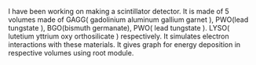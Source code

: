 I have been working on making a scintillator detector. It is made of 5 volumes made of GAGG( gadolinium aluminum gallium garnet ), PWO(lead tungstate ), BGO(bismuth germanate), PWO( lead tungstate ). LYSO( lutetium yttrium oxy orthosilicate ) respectively. It simulates electron interactions with these materials. It gives graph for energy deposition in respective volumes using root module.
